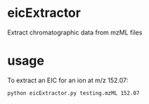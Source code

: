 # eicExtractor
Extract chromatographic data from mzML files

# usage

To extract an EIC for an ion at m/z 152.07:
```
python eicExtractor.py testing.mzML 152.07
```
